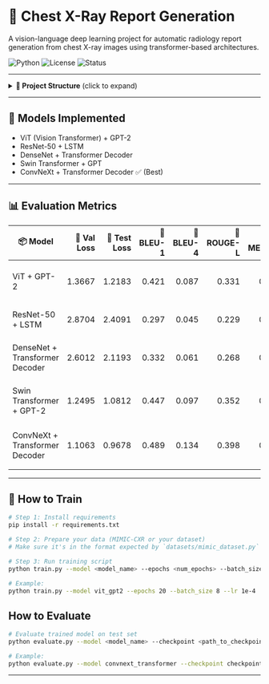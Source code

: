 # 🧠 Chest X-Ray Report Generation

A vision-language deep learning project for automatic radiology report generation from chest X-ray images using transformer-based architectures.

![Python](https://img.shields.io/badge/python-3.8+-blue) ![License](https://img.shields.io/badge/license-MIT-green) ![Status](https://img.shields.io/badge/status-Active-blue)

---


<details>
<summary><strong>📁 Project Structure</strong> (click to expand)</summary>

```bash
internship/
├── data/                         # ⚠️ Not included in repo (private MIMIC-CXR)
│   ├── cleaned_mimic_image_report_pairs/
│   ├── final_mimic_tokenised.pt
│   └── splits/
│       ├── train.json
│       ├── val.json
│       └── test.json
├── datasets/
│   └── mimic_dataset.py
├── models/
│   ├── vit_gpt2.py
│   ├── resnet_lstm.py
│   ├── densenet_transformer.py
│   ├── swin_gpt2.py
│   └── convnext_transformer.py
├── utils/
│   └── metrics.py
├── prepare_splits.py
├── train.py
├── evaluate.py
└── Data_prep.ipynb
```
</details> 


---

## 🧠 Models Implemented

- ViT (Vision Transformer) + GPT-2
- ResNet-50 + LSTM
- DenseNet + Transformer Decoder
- Swin Transformer + GPT
- ConvNeXt + Transformer Decoder ✅ (Best)

---

## 📊 Evaluation Metrics

| 📦 Model                       | 🧪 Val Loss | 🧪 Test Loss | 🔹 BLEU-1 | 🔹 BLEU-4 | 🔹 ROUGE-L | 🔹 METEOR | 🔍 Remarks                            |
| ------------------------------ | ----------: | -----------: | --------: | --------: | ---------: | --------: | ------------------------------------- |
| ViT + GPT-2                    |      1.3667 |       1.2183 |     0.421 |     0.087 |      0.331 |     0.103 | ⚠️ Needs improvement; vague in areas  |
| ResNet-50 + LSTM               |      2.8704 |       2.4091 |     0.297 |     0.045 |      0.229 |     0.071 | 🔻 Struggles with coherence           |
| DenseNet + Transformer Decoder |      2.6012 |       2.1193 |     0.332 |     0.061 |      0.268 |     0.091 | ↗ Slightly better but still redundant |
| Swin Transformer + GPT-2       |      1.2495 |       1.0812 |     0.447 |     0.097 |      0.352 |     0.111 | ✅ Better specificity, less repetition |
| ConvNeXt + Transformer Decoder |      1.1063 |       0.9678 |     0.489 |     0.134 |      0.398 |     0.127 | ⭐️ Best model; detailed & structured  |

---

## 🚀 How to Train

```bash
# Step 1: Install requirements
pip install -r requirements.txt

# Step 2: Prepare your data (MIMIC-CXR or your dataset)
# Make sure it's in the format expected by `datasets/mimic_dataset.py`

# Step 3: Run training script
python train.py --model <model_name> --epochs <num_epochs> --batch_size <bs> --lr <learning_rate>

# Example:
python train.py --model vit_gpt2 --epochs 20 --batch_size 8 --lr 1e-4
```

## How to Evaluate

```bash
# Evaluate trained model on test set
python evaluate.py --model <model_name> --checkpoint <path_to_checkpoint>

# Example:
python evaluate.py --model convnext_transformer --checkpoint checkpoints/convnext_best.pt
```
---



